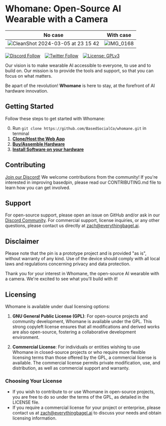 # Whomane: Open-Source AI Wearable with a Camera


No case           |  With case
:-------------------------:|:-------------------------:
![CleanShot 2024-03-05 at 23 15 42](https://github.com/BasedSocialCo/whomane/assets/43514161/cfe0f7c4-5f19-4e64-92e8-98d079b0398e)  |  ![IMG_0168](https://github.com/BasedSocialCo/whomane/assets/43514161/33ba93d7-f412-4d70-894b-d32aaf721ea7)

[![Discord Follow](https://dcbadge.vercel.app/api/server/Whomane?style=flat)](https://discord.gg/kEXXsnb5b3) &ensp;
[![Twitter Follow](https://img.shields.io/twitter/follow/basedsocialco?style=social)](https://twitter.com/basedsocialco) &ensp;
[![License: GPLv3](https://img.shields.io/badge/license-GPLv3-blue)](https://opensource.org/license/agpl-v3)

Our vision is to make wearable AI accessible to everyone, to use and to build on. Our mission is to provide the tools and support, so that you can focus on what matters.

Be apart of the revolution! **Whomane** is here to stay, at the forefront of AI hardware innovation.

<!-- ## Features

- **Real-Time AI Processing**: Leverage powerful on-device AI capabilities for real-time image and scene analysis.
- **High-Quality Camera**: Capture crystal-clear images and videos with the integrated high-resolution camera.
- **Open-Source Software**: Access and contribute to the pin's software stack, designed with openness and community collaboration in mind.
- **Wearable Design**: Experience unparalleled convenience with pin's ergonomic and lightweight design, perfect for everyday wear. -->


## Getting Started

Follow these steps to get started with Whomane:

0. Run ``` git clone https://github.com/BasedSocialCo/whomane.git ``` in terminal
1. [**Clone/Host the Web App**](https://github.com/BasedSocialCo/whomane/tree/main/app#readme) 
2. [**Buy/Assemble Hardware**](https://github.com/BasedSocialCo/whomane/blob/main/pi/hardware.md)
3. [**Install Software on your hardware**](https://github.com/BasedSocialCo/whomane/blob/main/pi/software_guide.md)
<!-- 2. **Install Dependencies**: Navigate to the project directory and run `setup.sh` to install necessary dependencies.
3. **Build and Deploy**: Follow the build instructions in the BUILD.md file to compile and deploy basedpin on your device. -->

## Contributing
[Join our Discord!](https://discord.gg/kEXXsnb5b3)
We welcome contributions from the community! If you're interested in improving basedpin, please read our CONTRIBUTING.md file to learn how you can get involved.

## Support

For open-source support, please open an issue on GitHub and/or ask in our [Discord Community](https://discord.gg/kEXXsnb5b3). For commercial support, license inquiries, or any other questions, please contact us directly at [zach@everythingbagel.ai](mailto:zach@everythingbagel.ai).

## Disclaimer

Please note that the pin is a prototype project and is provided "as is", without warranty of any kind. Use of the device should comply with all local laws and regulations concerning privacy and data protection.

Thank you for your interest in Whomane, the open-source AI wearable with a camera. We're excited to see what you'll build with it!

## Licensing

Whomane is available under dual licensing options:

1. **GNU General Public License (GPL)**: For open-source projects and community development, Whomane is available under the GPL. This strong copyleft license ensures that all modifications and derived works are also open-source, fostering a collaborative development environment.

2. **Commercial License**: For individuals or entities wishing to use Whomane in closed-source projects or who require more flexible licensing terms than those offered by the GPL, a commercial license is available. The commercial license permits private modification, use, and distribution, as well as commercial support and warranty.

### Choosing Your License

- If you wish to contribute to or use Whomane in open-source projects, you are free to do so under the terms of the GPL, as detailed in the LICENSE file.
- If you require a commercial license for your project or enterprise, please contact us at [zach@everythingbagel.ai](mailto:zach@everythingbagel.ai) to discuss your needs and obtain licensing information.
